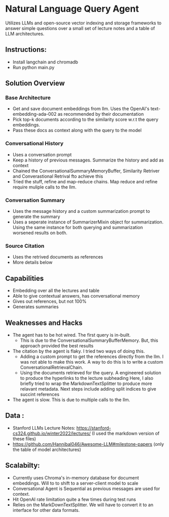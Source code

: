 # Natural Language Query Agent

Utilizes LLMs and open-source vector indexing and storage frameworks to answer simple questions over a small set of lecture notes and a table of LLM architectures.


## Instructions:
- Install langchain and chromadb
- Run python main.py

## Solution Overview

### Base Architecture
- Get and save document embeddings from llm. Uses the OpenAI's text-embedding-ada-002 as recommended by their documentation
- Pick top-k documents according to the similarity score w.r.t the query embeddings.
- Pass these docs as context along with the query to the model

### Conversational History
- Uses a conversation prompt
- Keep a history of previous messages. Summarize the history and add as context
- Chained the ConversationalSummaryMemoryBuffer, Similarity Retriver and Converastional Retrival fto achieve this 
- Tried the stuff, refine and map-reduce chains. Map reduce and refine require muliple calls to the llm.

### Conversation Summary
- Uses the message history and a custom summarization prompt to generate the summary
- Uses a seperate instance of SummarizerMixin object for summarization. Using the same instance for both querying and summarization worsened results on both.

### Source Citation
- Uses the retrived documents as references
- More details below

## Capabilities
- Embedding over all the lectures and table
- Able to give contextual answers, has conversational memory
- Gives out references, but not 100%
- Generates summaries

## Weaknesses and Hacks
- The agent has to be hot wired. The first query is in-built. 
  - This is due to the ConversationalSummaryBufferMemory. But, this approach provided the best results
- The citation by the agent is flaky. I tried two ways of doing this. 
  - Adding a custom prompt to get the references directly from the llm. I was not able to make this work. 
  A way to do this is to write a custom ConversationalRetrievalChain. 
  - Using the documents retrieved for the query. A engineered solution to produce the hyperlinks to the lecture subheading
  Here, I also briefly tried to wrap the MarkdownTextSplitter to produce more relavant metadata. Next steps include adding split indices to give succint references
- The agent is slow. This is due to multiple calls to the llm.

## Data :
- Stanford LLMs Lecture Notes: https://stanford-cs324.github.io/winter2022/lectures/ (I used the markdown version of these files)
- https://github.com/Hannibal046/Awesome-LLM#milestone-papers (only the table of model architectures)

## Scalabilty:
- Currently uses Chroma's in-memory database for document embeddings. Will to to shift to a server-client model to scale
- Conversational Agent is Sequential as previous messages are used for context.
- Hit OpenAI rate limitation quite a few times during test runs
- Relies on the MarkDownTextSplitter. We will have to convert it to an interface for other data formats.